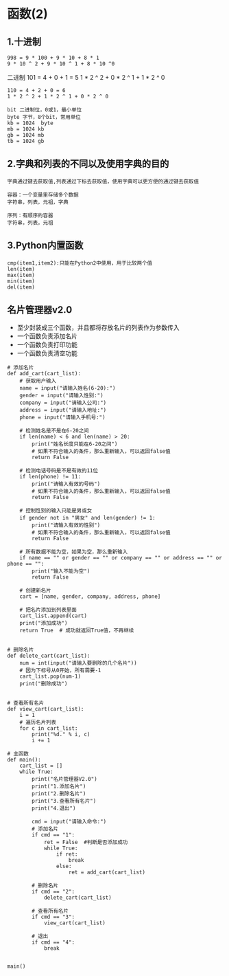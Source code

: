 # 函数(2)
## 1.十进制
    998 = 9 * 100 + 9 * 10 + 8 * 1
    9 * 10 ^ 2 + 9 * 10 ^ 1 + 8 * 10 ^0
    
   二进制
    101 = 4 + 0 + 1 = 5
    1 * 2 ^ 2 + 0 * 2 ^ 1 + 1 * 2 ^ 0

    110 = 4 + 2 + 0 = 6
    1 * 2 ^ 2 + 1 * 2 ^ 1 + 0 * 2 ^ 0

    bit 二进制位，0或1，最小单位
    byte 字节，8个bit，常用单位
    kb = 1024  byte
    mb = 1024 kb
    gb = 1024 mb
    tb = 1024 gb

## 2.字典和列表的不同以及使用字典的目的
    字典通过键去获取值,列表通过下标去获取值，使用字典可以更方便的通过键去获取值
    
    容器：一个变量里存储多个数据
    字符串，列表，元祖，字典

    序列：有顺序的容器
    字符串，列表，元祖
    
## 3.Python内置函数
    cmp(item1,item2):只能在Python2中使用，用于比较两个值
    len(item)
    max(item)
    min(item)
    del(item)

## 名片管理器v2.0
* 至少封装成三个函数，并且都将存放名片的列表作为参数传入
* 一个函数负责添加名片
* 一个函数负责打印功能
* 一个函数负责清空功能

```
# 添加名片
def add_cart(cart_list):
    # 获取用户输入
    name = input("请输入姓名(6-20):")
    gender = input("请输入性别:")
    company = input("请输入公司:")
    address = input("请输入地址:")
    phone = input("请输入手机号:")

    # 检测姓名是不是在6-20之间
    if len(name) < 6 and len(name) > 20:
        print("姓名长度只能在6-20之间")
        # 如果不符合输入的条件，那么重新输入，可以返回false值
        return False

    # 检测电话号码是不是有效的11位
    if len(phone) != 11:
        print("请输入有效的号码")
        # 如果不符合输入的条件，那么重新输入，可以返回false值
        return False

    # 控制性别的输入只能是男或女
    if gender not in "男女" and len(gender) != 1:
        print("请输入有效的性别")
        # 如果不符合输入的条件，那么重新输入，可以返回false值
        return False

    # 所有数据不能为空，如果为空，那么重新输入
    if name == "" or gender == "" or company == "" or address == "" or phone == "":
        print("输入不能为空")
        return False

    # 创建新名片
    cart = [name, gender, company, address, phone]

    # 把名片添加到列表里面
    cart_list.append(cart)
    print("添加成功")
    return True  # 成功就返回True值，不再继续


# 删除名片
def delete_cart(cart_list):
    num = int(input("请输入要删除的几个名片"))
    # 因为下标号从0开始，所有需要-1
    cart_list.pop(num-1)
    print("删除成功")


# 查看所有名片
def view_cart(cart_list):
    i = 1
    # 遍历名片列表
    for c in cart_list:
        print("%d." % i, c)
        i += 1

# 主函数
def main():
    cart_list = []
    while True:
        print("名片管理器V2.0")
        print("1.添加名片")
        print("2.删除名片")
        print("3.查看所有名片")
        print("4.退出")

        cmd = input("请输入命令:")
        # 添加名片
        if cmd == "1":
            ret = False  #判断是否添加成功
            while True:
                if ret:
                    break
                else:
                    ret = add_cart(cart_list)

        # 删除名片
        if cmd == "2":
            delete_cart(cart_list)

        # 查看所有名片
        if cmd == "3":
            view_cart(cart_list)

        # 退出
        if cmd == "4":
            break


main()
```